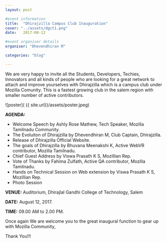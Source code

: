 ```yaml
---
layout: post

#event information
title:  "Dhirajzilla Campus Club Inauguration"
cover: "../assets/dgct1.png"
date:   2017-08-12

#event organiser details
organiser: "Dhevendhiran M"

categories: "blog"

---
```

We are very happy to invite all the Students, Developers, Techies, Innovators and all kinds of people who are looking for a 
great network to attach and improve yourselves with Dhirajzilla which is a campus club under Mozilla Comunity. This is a fastest 
growing club in the salem region with smaller number of active contributors.

![poster]( {{ site.url}}/assets/poster.jpeg)

**AGENDA:**

   * Welcome Speech by Ashly Rose Mathew, Tech Speaker, Mozilla Tamilnadu Community.
   * The Evoluiton of Dhirajzilla by Dhevendhiran M, Club Captain, Dhirajzilla. 
   * Release of Dhirajzilla Official Website.
   * The goals of Dhirajzilla by Bhuvana Meenakshi K, Active WebVR contributor, Mozilla Tamilnadu. 
   * Chief Guest Address by Viswa Prasath K S, Mozillian Rep.
   * Vote of Thanks by Fahima Zulfath, Active QA contributor, Mozilla Tamilnadu.
   * Hands on Technical Session on Web extension by Viswa Prasath K S, Mozillian Rep.
   * Photo Session
   
**VENUE:** Auditorium, Dhirajlal Gandhi College of Technology, Salem

**DATE:** August 12, 2017.

**TIME:** 09.00 AM to 2.00 PM. 

Once again We are welcome you to the great inaugural function to gear up with Mozilla Community,

Thank You!!!
